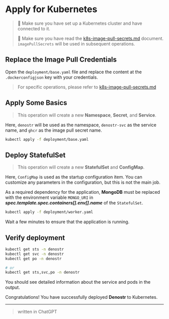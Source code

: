 # Apply for Kubernetes

> 📢 Make sure you have set up a Kubernetes cluster and have connected to it.
>
> 📢 Make sure you have read the [k8s-image-pull-secrets.md](./k8s-image-pull-secrets.md) document. `imagePullSecrets` will be used in subsequent operations.

## Replace the Image Pull Credentials

Open the `deployment/base.yaml` file and replace the content at the `.dockerconfigjson` key with your credentials.

> For specific operations, please refer to [k8s-image-pull-secrets.md](./k8s-image-pull-secrets.md)

## Apply Some Basics

> This operation will create a new **Namespace**, **Secret**, and **Service**.

Here, `denostr` will be used as the namespace, `denostr-svc` as the service name, and `ghcr` as the image pull secret name.

```sh
kubectl apply -f deployment/base.yaml
```

## Deploy StatefulSet

> This operation will create a new **StatefulSet** and **ConfigMap**.

Here, `ConfigMap` is used as the startup configuration item. You can customize any parameters in the configuration, but this is not the main job.

As a required dependency for the application, **MongoDB** must be replaced with the environment variable `MONGO_URI` in _**spec.template.spec.containers[].env[].name**_ of the `StatefulSet`.

```sh
kubectl apply -f deployment/worker.yaml
```

Wait a few minutes to ensure that the application is running.

## Verify deployment

```sh
kubectl get sts -n denostr
kubectl get svc -n denostr
kubectl get po -n denostr

# or
kubectl get sts,svc,po -n denostr
```

You should see detailed information about the service and pods in the output.

Congratulations! You have successfully deployed **Denostr** to Kubernetes.

---

> written in ChatGPT
